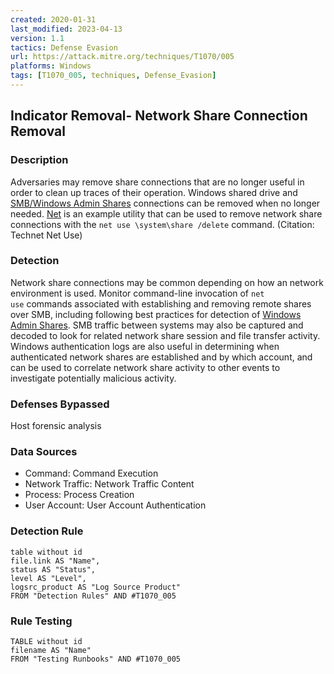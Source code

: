 ```yaml
---
created: 2020-01-31
last_modified: 2023-04-13
version: 1.1
tactics: Defense Evasion
url: https://attack.mitre.org/techniques/T1070/005
platforms: Windows
tags: [T1070_005, techniques, Defense_Evasion]
---
```


## Indicator Removal- Network Share Connection Removal

### Description

Adversaries may remove share connections that are no longer useful in order to clean up traces of their operation. Windows shared drive and [SMB/Windows Admin Shares](https://attack.mitre.org/techniques/T1021/002) connections can be removed when no longer needed. [Net](https://attack.mitre.org/software/S0039) is an example utility that can be used to remove network share connections with the <code>net use \\system\share /delete</code> command. (Citation: Technet Net Use)

### Detection

Network share connections may be common depending on how an network environment is used. Monitor command-line invocation of <code>net use</code> commands associated with establishing and removing remote shares over SMB, including following best practices for detection of [Windows Admin Shares](https://attack.mitre.org/techniques/T1077). SMB traffic between systems may also be captured and decoded to look for related network share session and file transfer activity. Windows authentication logs are also useful in determining when authenticated network shares are established and by which account, and can be used to correlate network share activity to other events to investigate potentially malicious activity.

### Defenses Bypassed

Host forensic analysis

### Data Sources

  - Command: Command Execution
  -  Network Traffic: Network Traffic Content
  -  Process: Process Creation
  -  User Account: User Account Authentication
### Detection Rule

```dataview
table without id
file.link AS "Name",
status AS "Status",
level AS "Level",
logsrc_product AS "Log Source Product"
FROM "Detection Rules" AND #T1070_005
```

### Rule Testing

```dataview
TABLE without id
filename AS "Name"
FROM "Testing Runbooks" AND #T1070_005
```

